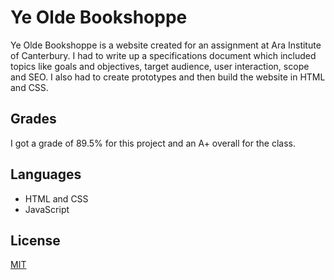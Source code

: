 # Ye Olde Bookshoppe

Ye Olde Bookshoppe is a website created for an assignment at Ara Institute of Canterbury. I had to write up a specifications document which included topics like goals and objectives, target audience, user interaction, scope and SEO. I also had to create prototypes and then build the website in HTML and CSS.

## Grades
I got a grade of 89.5% for this project and an A+ overall for the class.

## Languages
+ HTML and CSS
+ JavaScript

## License

[MIT](https://choosealicense.com/licenses/mit/)